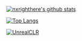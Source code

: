 [![nxrighthere's github stats](https://github-readme-stats.vercel.app/api?username=nxrighthere&theme=default&show_icons=true&count_private=true&include_all_commits=true&custom_title=nxrighthere%20statistics)](https://github.com/nxrighthere/nxrighther)

[![Top Langs](https://github-readme-stats.vercel.app/api/top-langs/?username=nxrighthere&layout=compact&theme=default)](https://github.com/nxrighthere/nxrighther)

[![UnrealCLR](https://github-readme-stats.vercel.app/api/pin/?username=nxrighthere&repo=UnrealCLR&theme=default)](https://github.com/nxrighthere/UnrealCLR)
